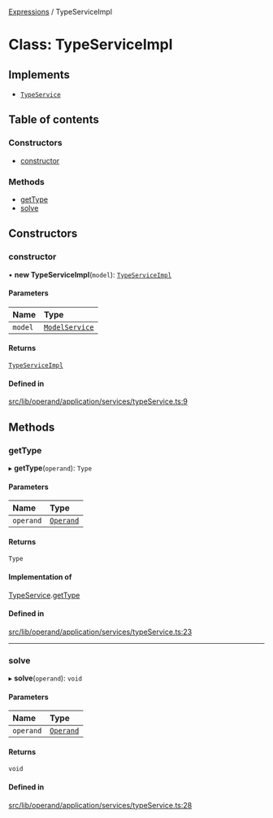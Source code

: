 [Expressions](../README.md) / TypeServiceImpl

# Class: TypeServiceImpl

## Implements

- [`TypeService`](../interfaces/TypeService.md)

## Table of contents

### Constructors

- [constructor](TypeServiceImpl.md#constructor)

### Methods

- [getType](TypeServiceImpl.md#gettype)
- [solve](TypeServiceImpl.md#solve)

## Constructors

### constructor

• **new TypeServiceImpl**(`model`): [`TypeServiceImpl`](TypeServiceImpl.md)

#### Parameters

| Name | Type |
| :------ | :------ |
| `model` | [`ModelService`](../interfaces/ModelService.md) |

#### Returns

[`TypeServiceImpl`](TypeServiceImpl.md)

#### Defined in

[src/lib/operand/application/services/typeService.ts:9](https://github.com/data7expressions/3xpr/blob/2bf95c0/src/lib/operand/application/services/typeService.ts#L9)

## Methods

### getType

▸ **getType**(`operand`): `Type`

#### Parameters

| Name | Type |
| :------ | :------ |
| `operand` | [`Operand`](Operand.md) |

#### Returns

`Type`

#### Implementation of

[TypeService](../interfaces/TypeService.md).[getType](../interfaces/TypeService.md#gettype)

#### Defined in

[src/lib/operand/application/services/typeService.ts:23](https://github.com/data7expressions/3xpr/blob/2bf95c0/src/lib/operand/application/services/typeService.ts#L23)

___

### solve

▸ **solve**(`operand`): `void`

#### Parameters

| Name | Type |
| :------ | :------ |
| `operand` | [`Operand`](Operand.md) |

#### Returns

`void`

#### Defined in

[src/lib/operand/application/services/typeService.ts:28](https://github.com/data7expressions/3xpr/blob/2bf95c0/src/lib/operand/application/services/typeService.ts#L28)
